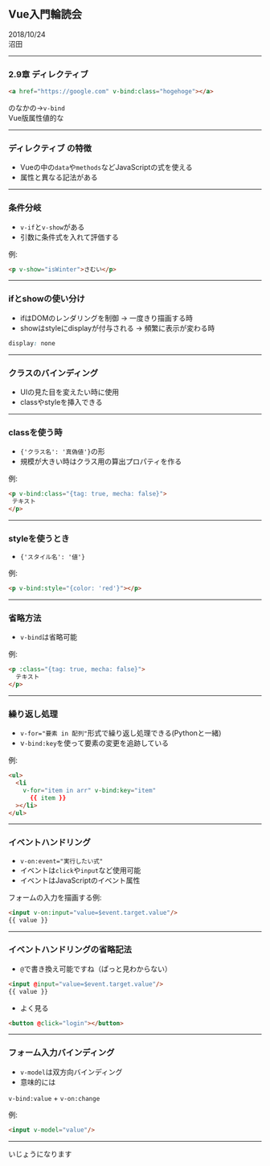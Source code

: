 ## Vue入門輪読会

2018/10/24  
沼田

---

### 2.9章 ディレクティブ
```html
<a href="https://google.com" v-bind:class="hogehoge"></a>
```

のなかの→`v-bind`  
Vue版属性値的な

---

### ディレクティブ の特徴
- Vueの中の`data`や`methods`などJavaScriptの式を使える
- 属性と異なる記法がある

---

### 条件分岐
- `v-if`と`v-show`がある
- 引数に条件式を入れて評価する

例:
```html
<p v-show="isWinter">さむい</p>
```

---

### ifとshowの使い分け
- ifはDOMのレンダリングを制御 -> 一度きり描画する時
- showはstyleにdisplayが付与される -> 頻繁に表示が変わる時

```css
display: none
```

---

### クラスのバインディング
- UIの見た目を変えたい時に使用
- classやstyleを挿入できる

---

### classを使う時
 - `{'クラス名': '真偽値'}`の形
 - 規模が大きい時はクラス用の算出プロパティを作る
 
 例:
 ```html
<p v-bind:class="{tag: true, mecha: false}">
  テキスト
</p>
```

---

### styleを使うとき
- `{'スタイル名': '値'}`

例:
```html
<p v-bind:style="{color: 'red'}"></p>
```

---

### 省略方法
- `v-bind`は省略可能

例:
```html
<p :class="{tag: true, mecha: false}">
  テキスト
</p>
```


---

### 繰り返し処理
- `v-for="要素 in 配列"`形式で繰り返し処理できる(Pythonと一緒)
- v`-bind:key`を使って要素の変更を追跡している

例: 
```html
<ul>
  <li
    v-for="item in arr" v-bind:key="item"
      {{ item }}
  ></li>
</ul>
```

---

### イベントハンドリング
- `v-on:event="実行したい式"`
- イベントは`click`や`input`など使用可能
- イベントはJavaScriptのイベント属性

フォームの入力を描画する例:
```html
<input v-on:input="value=$event.target.value"/>
{{ value }}
```

---

### イベントハンドリングの省略記法
- `@`で書き換え可能ですね（ぱっと見わからない）
```html
<input @input="value=$event.target.value"/>
{{ value }}
```

- よく見る
```html
<button @click="login"></button>
```

---

### フォーム入力バインディング
- `v-model`は双方向バインディング
- 意味的には

`v-bind:value` + `v-on:change`


例:
```html
<input v-model="value"/>
```

---

いじょうになります
